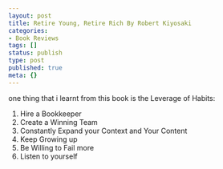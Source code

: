 ```yaml
---
layout: post
title: Retire Young, Retire Rich By Robert Kiyosaki
categories:
- Book Reviews
tags: []
status: publish
type: post
published: true
meta: {}
---
```

one thing that i learnt from this book is the Leverage of Habits:
<ol>
	<li>Hire a Bookkeeper</li>
	<li>Create a Winning Team</li>
	<li>Constantly Expand your Context and Your Content</li>
	<li>Keep Growing up</li>
	<li>Be Willing to Fail more</li>
	<li>Listen to yourself</li>
</ol>
